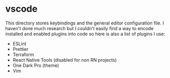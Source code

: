 # vscode

This directory stores keybindings and the general editor configuration file. I haven't done much research but I couldn't easily find a way to encode installed and enabled plugins into code so here is also a list of plugins I use:

- ESLint
- Prettier
- Terraform
- React Native Tools (disabled for non RN projects)
- One Dark Pro (theme)
- Vim
